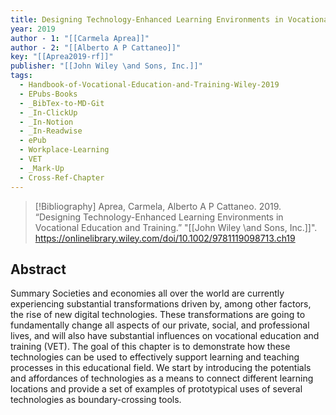 ```yaml
---
title: Designing Technology-Enhanced Learning Environments in Vocational Education and Training
year: 2019
author - 1: "[[Carmela Aprea]]"
author - 2: "[[Alberto A P Cattaneo]]"
key: "[[Aprea2019-rf]]"
publisher: "[[John Wiley \and Sons, Inc.]]"
tags:
  - Handbook-of-Vocational-Education-and-Training-Wiley-2019
  - EPubs-Books
  - _BibTex-to-MD-Git
  - _In-ClickUp
  - _In-Notion
  - _In-Readwise
  - ePub
  - Workplace-Learning
  - VET
  - _Mark-Up
  - Cross-Ref-Chapter
---
```


> [!Bibliography]
> Aprea, Carmela, Alberto A P Cattaneo. 2019. “Designing Technology-Enhanced Learning Environments in Vocational Education and Training.” "[[John Wiley \and Sons, Inc.]]". https://onlinelibrary.wiley.com/doi/10.1002/9781119098713.ch19

## Abstract
Summary Societies and economies all over the world are currently experiencing substantial transformations driven by, among other factors, the rise of new digital technologies. These transformations are going to fundamentally change all aspects of our private, social, and professional lives, and will also have substantial influences on vocational education and training (VET). The goal of this chapter is to demonstrate how these technologies can be used to effectively support learning and teaching processes in this educational field. We start by introducing the potentials and affordances of technologies as a means to connect different learning locations and provide a set of examples of prototypical uses of several technologies as boundary-crossing tools.